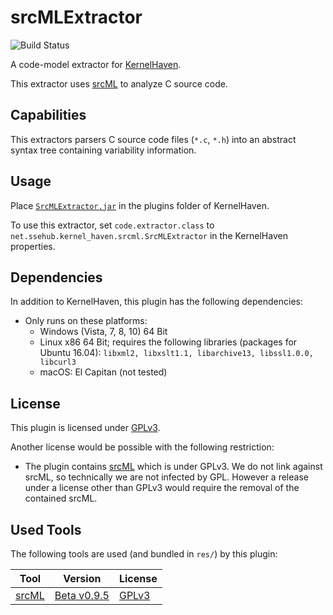 # srcMLExtractor

![Build Status](https://jenkins.sse.uni-hildesheim.de/buildStatus/icon?job=KernelHaven_SrcMlExtractor)

A code-model extractor for [KernelHaven](https://github.com/KernelHaven/KernelHaven).

This extractor uses [srcML](https://www.srcml.org/) to analyze C source code.

## Capabilities

This extractors parsers C source code files (`*.c`, `*.h`) into an abstract syntax tree containing variability information.

## Usage

Place [`SrcMLExtractor.jar`](https://jenkins.sse.uni-hildesheim.de/view/KernelHaven/job/KernelHaven_SrcMlExtractor/lastSuccessfulBuild/artifact/build/jar/SrcMLExtractor.jar) in the plugins folder of KernelHaven.

To use this extractor, set `code.extractor.class` to `net.ssehub.kernel_haven.srcml.SrcMLExtractor` in the KernelHaven properties.

## Dependencies

In addition to KernelHaven, this plugin has the following dependencies:
* Only runs on these platforms:
	* Windows (Vista, 7, 8, 10) 64 Bit
	* Linux x86 64 Bit; requires the following libraries (packages for Ubuntu 16.04): `libxml2, libxslt1.1, libarchive13, libssl1.0.0, libcurl3`
	* macOS: El Capitan (not tested)

## License

This plugin is licensed under [GPLv3](https://www.gnu.org/licenses/gpl-3.0.html).

Another license would be possible with the following restriction:
* The plugin contains [srcML](https://www.srcml.org/) which is under GPLv3. We do not link against srcML, so technically we are not infected by GPL. However a release under a license other than GPLv3 would require the removal of the contained srcML.

## Used Tools

The following tools are used (and bundled in `res/`) by this plugin:

| Tool | Version | License |
|------|---------|---------|
| [srcML](https://www.srcml.org/) | [Beta v0.9.5](https://www.srcml.org/#download) | [GPLv3](https://www.gnu.org/licenses/gpl.html) |
